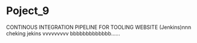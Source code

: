 # Poject_9
CONTINOUS INTEGRATION PIPELINE FOR TOOLING WEBSITE (Jenkins)nnn
cheking jekins vvvvvvvvv
bbbbbbbbbbbbb......
